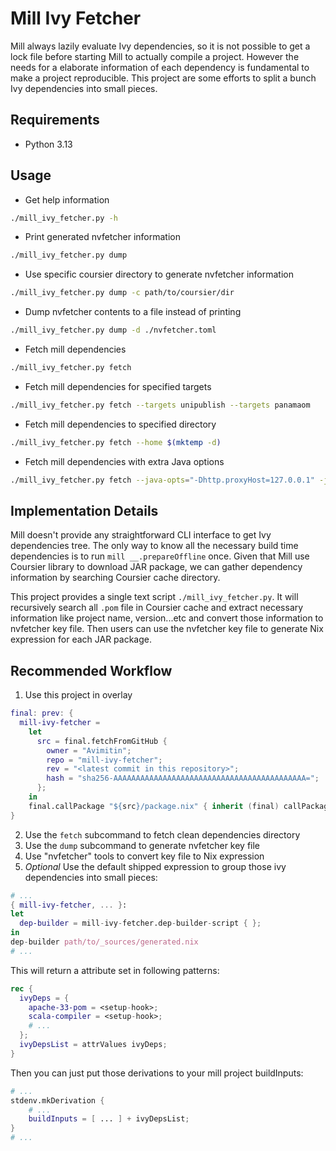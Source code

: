 # Mill Ivy Fetcher

Mill always lazily evaluate Ivy dependencies, so it is not possible to get a
lock file before starting Mill to actually compile a project. However the needs
for a elaborate information of each dependency is fundamental to make a project
reproducible. This project are some efforts to split a bunch Ivy dependencies
into small pieces.

## Requirements

* Python 3.13

## Usage

* Get help information

```bash
./mill_ivy_fetcher.py -h
```

* Print generated nvfetcher information

```bash
./mill_ivy_fetcher.py dump
```

* Use specific coursier directory to generate nvfetcher information

```bash
./mill_ivy_fetcher.py dump -c path/to/coursier/dir
```

* Dump nvfetcher contents to a file instead of printing

```bash
./mill_ivy_fetcher.py dump -d ./nvfetcher.toml
```

* Fetch mill dependencies

```bash
./mill_ivy_fetcher.py fetch
```

* Fetch mill dependencies for specified targets

```bash
./mill_ivy_fetcher.py fetch --targets unipublish --targets panamaom
```

* Fetch mill dependencies to specified directory

```bash
./mill_ivy_fetcher.py fetch --home $(mktemp -d)
```

* Fetch mill dependencies with extra Java options

```bash
./mill_ivy_fetcher.py fetch --java-opts="-Dhttp.proxyHost=127.0.0.1" -j="-Dhttp.proxyPort=1234"
```

## Implementation Details

Mill doesn't provide any straightforward CLI interface to get Ivy dependencies
tree. The only way to know all the necessary build time dependencies is to run
`mill __.prepareOffline` once. Given that Mill use Coursier library to download
JAR package, we can gather dependency information by searching Coursier cache
directory.

This project provides a single text script `./mill_ivy_fetcher.py`. It will
recursively search all `.pom` file in Coursier cache and extract necessary
information like project name, version...etc and convert those information to
nvfetcher key file. Then users can use the nvfetcher key file to generate Nix
expression for each JAR package.

## Recommended Workflow

1. Use this project in overlay

```nix
final: prev: {
  mill-ivy-fetcher =
    let
      src = final.fetchFromGitHub {
        owner = "Avimitin";
        repo = "mill-ivy-fetcher";
        rev = "<latest commit in this repository>";
        hash = "sha256-AAAAAAAAAAAAAAAAAAAAAAAAAAAAAAAAAAAAAAAAAAA=";
      };
    in
    final.callPackage "${src}/package.nix" { inherit (final) callPackage; };
}
```

2. Use the `fetch` subcommand to fetch clean dependencies directory
3. Use the `dump` subcommand to generate nvfetcher key file
4. Use "nvfetcher" tools to convert key file to Nix expression
5. *Optional* Use the default shipped expression to group those ivy dependencies into small pieces:

```nix
# ...
{ mill-ivy-fetcher, ... }:
let
  dep-builder = mill-ivy-fetcher.dep-builder-script { };
in
dep-builder path/to/_sources/generated.nix
# ...
```

This will return a attribute set in following patterns:

```nix
rec {
  ivyDeps = {
    apache-33-pom = <setup-hook>;
    scala-compiler = <setup-hook>;
    # ...
  };
  ivyDepsList = attrValues ivyDeps;
}
```

Then you can just put those derivations to your mill project buildInputs:

```nix
# ...
stdenv.mkDerivation {
    # ...
    buildInputs = [ ... ] + ivyDepsList;
}
# ...
```
